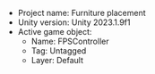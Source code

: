 <!-- UNITY CODE ASSIST INSTRUCTIONS START -->
- Project name: Furniture placement
- Unity version: Unity 2023.1.9f1
- Active game object:
  - Name: FPSController
  - Tag: Untagged
  - Layer: Default
<!-- UNITY CODE ASSIST INSTRUCTIONS END -->